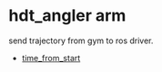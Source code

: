 # hdt_angler arm

send trajectory from gym to ros driver.

- [time_from_start](https://answers.ros.org/question/50610/the-meaning-of-velocities-accelerations-and-time_from_start-in-jointtrajectorypointmsg/)

